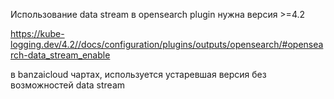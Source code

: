 Использование data stream в opensearch plugin нужна версия >=4.2

https://kube-logging.dev/4.2//docs/configuration/plugins/outputs/opensearch/#opensearch-data_stream_enable

в banzaicloud чартах, используется устаревшая версия без возможностей data stream
